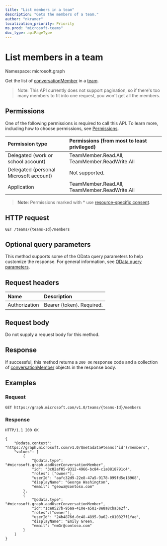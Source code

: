 ```yaml
---
title: "List members in a team"
description: "Gets the members of a team."
author: "nkramer"
localization_priority: Priority
ms.prod: "microsoft-teams"
doc_type: apiPageType
---
```


# List members in a team
Namespace: microsoft.graph

Get the list of [conversationMember](../resources/conversationmember.md) in a [team](../resources/team.md).

>Note: This API currently does not support pagination, so if there's too many members to fit into one request, you won't get all the members.

## Permissions

One of the following permissions is required to call this API. To learn more, including how to choose permissions, see [Permissions](/graph/permissions-reference).

|Permission type|Permissions (from most to least privileged)|
|:---|:---|
|Delegated (work or school account)| TeamMember.Read.All, TeamMember.ReadWrite.All |
|Delegated (personal Microsoft account) | Not supported.    |
|Application| TeamMember.Read.All, TeamMember.ReadWrite.All |

> **Note**: Permissions marked with * use [resource-specific consent]( https://aka.ms/teams-rsc).

## HTTP request

<!-- {
  "blockType": "ignored"
}
-->
``` http
GET /teams/{teams-Id}/members
```

## Optional query parameters

This method supports some of the OData query parameters to help customize the response. For general information, see [OData query parameters](/graph/query-parameters).

## Request headers

|Name|Description|
|:---|:---|
|Authorization|Bearer {token}. Required.|

## Request body

Do not supply a request body for this method.

## Response

If successful, this method returns a `200 OK` response code and a collection of [conversationMember](../resources/conversationmember.md) objects in the response body.

## Examples

### Request

<!--
{
  "blockType": "request",
  "name": "list_team_members"
}-->

``` http
GET https://graph.microsoft.com/v1.0/teams/{teams-Id}/members
```

### Response

<!-- {
  "blockType": "response",
  "truncated": true,
  "@odata.type": "collection(microsoft.graph.aadUserConversationMember)"
}-->

``` http
HTTP/1.1 200 OK

{
    "@odata.context": "https://graph.microsoft.com/v1.0/$metadata#teams('id')/members",
    "values": [
        {
            "@odata.type": "#microsoft.graph.aadUserConversationMember",
            "id": "3c02af05-9312-4966-bc84-c1a0818791c4",
            "roles": ["owner"],
            "userId": "aafc32d9-22e8-47a5-9178-099fd5e18968",
            "displayName": "George Washington",
            "email": "geowa@contoso.com"
        },
        {
            "@odata.type": "#microsoft.graph.aadUserConversationMember",
            "id":"1ce8527b-95aa-410e-a581-8e8a8cba3e2f",
            "roles":["owner"],
            "userId": "24b4876d-0c48-4895-9a62-c810827f1fae",
            "displayName": "Emily Green,
            "email": "emGr@contoso.com"
        }
    ]
}
```
<!-- uuid: 8fcb5dbc-d5aa-4681-8e31-b001d5168d79
2015-10-25 14:57:30 UTC -->
<!--
{
  "type": "#page.annotation",
  "description": "list team members",
  "keywords": "",
  "section": "documentation",
  "tocPath": "",
  "suppressions": [
  ]
}
-->

<!-- ## See also

 [List channel members](../api/channel-list-members.md) -->
